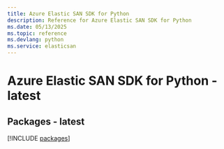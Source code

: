 ```yaml
---
title: Azure Elastic SAN SDK for Python
description: Reference for Azure Elastic SAN SDK for Python
ms.date: 05/13/2025
ms.topic: reference
ms.devlang: python
ms.service: elasticsan
---
```

# Azure Elastic SAN SDK for Python - latest
## Packages - latest
[!INCLUDE [packages](elastic-san-index.md)]